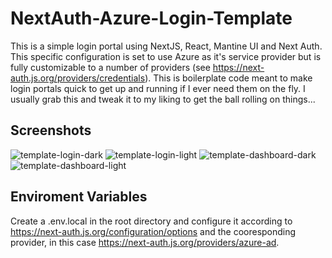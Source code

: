 # NextAuth-Azure-Login-Template
This is a simple login portal using NextJS, React, Mantine UI and Next Auth. This specific configuration is set to use Azure as it's service provider but is fully customizable to a number of providers (see https://next-auth.js.org/providers/credentials). This is boilerplate code meant to make login portals quick to get up and running if I ever need them on the fly. I usually grab this and tweak it to my liking to get the ball rolling on things...

## Screenshots
![template-login-dark](https://user-images.githubusercontent.com/26133178/166849919-1373a122-425c-43d3-8fb4-f13ef45ff2e6.PNG)
![template-login-light](https://user-images.githubusercontent.com/26133178/166849860-85832109-d83a-4e5c-b9fd-231d8941ad22.PNG)
![template-dashboard-dark](https://user-images.githubusercontent.com/26133178/166849829-9370d970-2e6a-4175-a72c-c4e4b4332018.png)
![template-dashboard-light](https://user-images.githubusercontent.com/26133178/166849833-326c4d9b-c84f-41bb-9e0c-cf868c19e9f3.png)

## Enviroment Variables
Create a .env.local in the root directory and configure it according to https://next-auth.js.org/configuration/options and the cooresponding provider, in this case https://next-auth.js.org/providers/azure-ad. 
